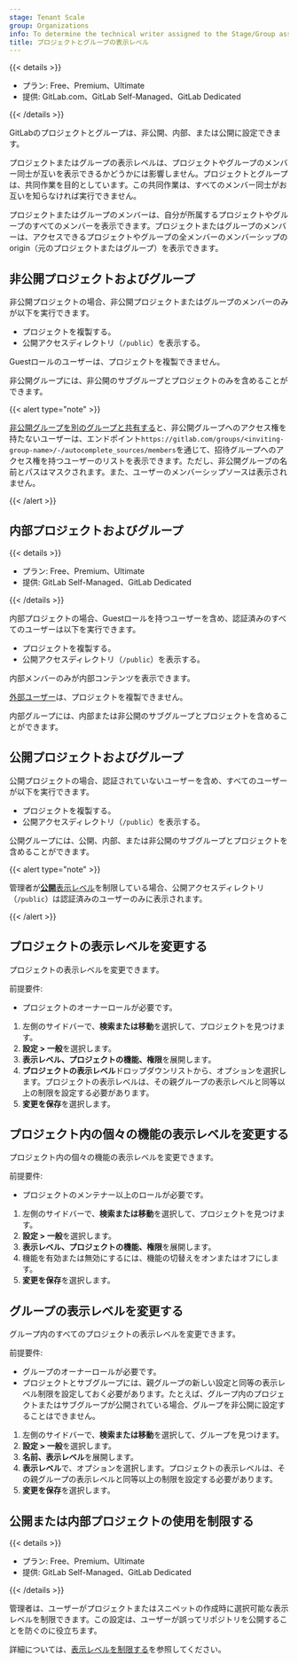 ```yaml
---
stage: Tenant Scale
group: Organizations
info: To determine the technical writer assigned to the Stage/Group associated with this page, see https://handbook.gitlab.com/handbook/product/ux/technical-writing/#assignments
title: プロジェクトとグループの表示レベル
---
```


{{< details >}}

- プラン: Free、Premium、Ultimate
- 提供: GitLab.com、GitLab Self-Managed、GitLab Dedicated

{{< /details >}}

GitLabのプロジェクトとグループは、非公開、内部、または公開に設定できます。

プロジェクトまたはグループの表示レベルは、プロジェクトやグループのメンバー同士が互いを表示できるかどうかには影響しません。プロジェクトとグループは、共同作業を目的としています。この共同作業は、すべてのメンバー同士がお互いを知らなければ実行できません。

プロジェクトまたはグループのメンバーは、自分が所属するプロジェクトやグループのすべてのメンバーを表示できます。プロジェクトまたはグループのメンバーは、アクセスできるプロジェクトやグループの全メンバーのメンバーシップのorigin（元のプロジェクトまたはグループ）を表示できます。

## 非公開プロジェクトおよびグループ

非公開プロジェクトの場合、非公開プロジェクトまたはグループのメンバーのみが以下を実行できます。

- プロジェクトを複製する。
- 公開アクセスディレクトリ（`/public`）を表示する。

Guestロールのユーザーは、プロジェクトを複製できません。

非公開グループには、非公開のサブグループとプロジェクトのみを含めることができます。

{{< alert type="note" >}}

[非公開グループを別のグループと共有する](project/members/sharing_projects_groups.md#invite-a-group-to-a-group)と、非公開グループへのアクセス権を持たないユーザーは、エンドポイント`https://gitlab.com/groups/<inviting-group-name>/-/autocomplete_sources/members`を通じて、招待グループへのアクセス権を持つユーザーのリストを表示できます。ただし、非公開グループの名前とパスはマスクされます。また、ユーザーのメンバーシップソースは表示されません。

{{< /alert >}}

## 内部プロジェクトおよびグループ

{{< details >}}

- プラン: Free、Premium、Ultimate
- 提供: GitLab Self-Managed、GitLab Dedicated

{{< /details >}}

内部プロジェクトの場合、Guestロールを持つユーザーを含め、認証済みのすべてのユーザーは以下を実行できます。

- プロジェクトを複製する。
- 公開アクセスディレクトリ（`/public`）を表示する。

内部メンバーのみが内部コンテンツを表示できます。

[外部ユーザー](../administration/external_users.md)は、プロジェクトを複製できません。

内部グループには、内部または非公開のサブグループとプロジェクトを含めることができます。

## 公開プロジェクトおよびグループ

公開プロジェクトの場合、認証されていないユーザーを含め、すべてのユーザーが以下を実行できます。

- プロジェクトを複製する。
- 公開アクセスディレクトリ（`/public`）を表示する。

公開グループには、公開、内部、または非公開のサブグループとプロジェクトを含めることができます。

{{< alert type="note" >}}

管理者が[**公開**表示レベル](../administration/settings/visibility_and_access_controls.md#restrict-visibility-levels)を制限している場合、公開アクセスディレクトリ（`/public`）は認証済みのユーザーのみに表示されます。

{{< /alert >}}

## プロジェクトの表示レベルを変更する

プロジェクトの表示レベルを変更できます。

前提要件:

- プロジェクトのオーナーロールが必要です。

1. 左側のサイドバーで、**検索または移動**を選択して、プロジェクトを見つけます。
1. **設定 > 一般**を選択します。
1. **表示レベル、プロジェクトの機能、権限**を展開します。
1. **プロジェクトの表示レベル**ドロップダウンリストから、オプションを選択します。プロジェクトの表示レベルは、その親グループの表示レベルと同等以上の制限を設定する必要があります。
1. **変更を保存**を選択します。

## プロジェクト内の個々の機能の表示レベルを変更する

プロジェクト内の個々の機能の表示レベルを変更できます。

前提要件:

- プロジェクトのメンテナー以上のロールが必要です。

1. 左側のサイドバーで、**検索または移動**を選択して、プロジェクトを見つけます。
1. **設定 > 一般**を選択します。
1. **表示レベル、プロジェクトの機能、権限**を展開します。
1. 機能を有効または無効にするには、機能の切替えをオンまたはオフにします。
1. **変更を保存**を選択します。

## グループの表示レベルを変更する

グループ内のすべてのプロジェクトの表示レベルを変更できます。

前提要件:

- グループのオーナーロールが必要です。
- プロジェクトとサブグループには、親グループの新しい設定と同等の表示レベル制限を設定しておく必要があります。たとえば、グループ内のプロジェクトまたはサブグループが公開されている場合、グループを非公開に設定することはできません。

1. 左側のサイドバーで、**検索または移動**を選択して、グループを見つけます。
1. **設定 > 一般**を選択します。
1. **名前、表示レベル**を展開します。
1. **表示レベル**で、オプションを選択します。プロジェクトの表示レベルは、その親グループの表示レベルと同等以上の制限を設定する必要があります。
1. **変更を保存**を選択します。

## 公開または内部プロジェクトの使用を制限する

{{< details >}}

- プラン: Free、Premium、Ultimate
- 提供: GitLab Self-Managed、GitLab Dedicated

{{< /details >}}

管理者は、ユーザーがプロジェクトまたはスニペットの作成時に選択可能な表示レベルを制限できます。この設定は、ユーザーが誤ってリポジトリを公開することを防ぐのに役立ちます。

詳細については、[表示レベルを制限する](../administration/settings/visibility_and_access_controls.md#restrict-visibility-levels)を参照してください。

<!-- ## Troubleshooting

Include any troubleshooting steps that you can foresee. If you know beforehand what issues
one might have when setting this up, or when something is changed, or on upgrading, it's
important to describe those, too. Think of things that may go wrong and include them here.
This is important to minimize requests for support, and to avoid doc comments with
questions that you know someone might ask.

Each scenario can be a third-level heading, for example `### Getting error message X`.
If you have none to add when creating a doc, leave this section in place
but commented out to help encourage others to add to it in the future. -->
